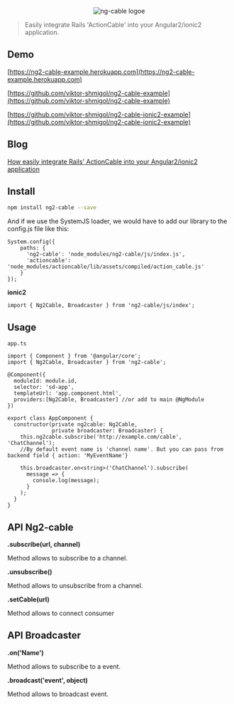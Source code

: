 <p align="center">
  <img src='http://i.imgur.com/hicMwNW.png' alt='ng-cable logoe'/>
</p>

> Easily integrate Rails 'ActionCable' into your Angular2/ionic2 application.

## Demo
[https://ng2-cable-example.herokuapp.com](https://ng2-cable-example.herokuapp.com)

[https://github.com/viktor-shmigol/ng2-cable-example](https://github.com/viktor-shmigol/ng2-cable-example)

[https://github.com/viktor-shmigol/ng2-cable-ionic2-example](https://github.com/viktor-shmigol/ng2-cable-ionic2-example)

## Blog
[How easily integrate Rails' ActionCable into your Angular2/ionic2 application](https://blog.active-bridge.com/how-easily-integrate-rails-actioncable-into-your-angular2-ionic2-application)

## Install

```bash
npm install ng2-cable --save
```
And if we use the SystemJS loader, we would have to add our library to the config.js file like this:

    System.config({
        paths: {
          'ng2-cable': 'node_modules/ng2-cable/js/index.js',
          'actioncable': 'node_modules/actioncable/lib/assets/compiled/action_cable.js'
        }
    });

**ionic2**

    import { Ng2Cable, Broadcaster } from 'ng2-cable/js/index';

## Usage

    app.ts

    import { Component } from '@angular/core';
    import { Ng2Cable, Broadcaster } from 'ng2-cable';

    @Component({
      moduleId: module.id,
      selector: 'sd-app',
      templateUrl: 'app.component.html',
      providers:[Ng2Cable, Broadcaster] //or add to main @NgModule
    })

    export class AppComponent {
      constructor(private ng2cable: Ng2Cable,
                  private broadcaster: Broadcaster) {
        this.ng2cable.subscribe('http://example.com/cable', 'ChatChannel');
        //By default event name is 'channel name'. But you can pass from backend field { action: 'MyEventName'}

        this.broadcaster.on<string>('ChatChannel').subscribe(
          message => {
            console.log(message);
          }
        );
      }
    }
## API Ng2-cable

**.subscribe(url, channel)**

Method allows to subscribe to a channel.

**.unsubscribe()**

Method allows to unsubscribe from a channel.

**.setCable(url)**

Method allows to connect consumer

## API Broadcaster

**.on<string>('Name')**

Method allows to subscribe to a event.

**.broadcast('event', object)**

Method allows to broadcast event.
